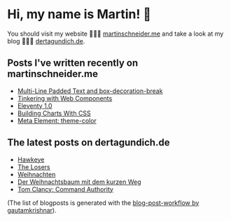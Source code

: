 # Hi, my name is Martin! 👋 
You should visit my website 👨🏼‍💻  [martinschneider.me](https://martinschneider.me) and take a look at my blog 🤷🏼‍♂️ [dertagundich.de](https://www.dertagundich.de).

## Posts I've written recently on martinschneider.me
<!-- MSME-POST-LIST:START -->
- [Multi-Line Padded Text and box-decoration-break](https://martinschneider.me/articles/multi-line-padded-text-and-box-decoration-break/)
- [Tinkering with Web Components](https://martinschneider.me/articles/tinkering-with-web-components/)
- [Eleventy 1.0](https://martinschneider.me/articles/eleventy-1-0/)
- [Building Charts With CSS](https://martinschneider.me/articles/building-charts-with-css/)
- [Meta Element: theme-color](https://martinschneider.me/articles/meta-element-theme-color/)
<!-- MSME-POST-LIST:END -->

## The latest posts on dertagundich.de
<!-- DTUI-POST-LIST:START -->
- [Hawkeye](https://www.dertagundich.de/2023/01/01/hawkeye/)
- [The Losers](https://www.dertagundich.de/2022/12/28/the-losers/)
- [Weihnachten](https://www.dertagundich.de/2022/12/25/weihnachten-2/)
- [Der Weihnachtsbaum mit dem kurzen Weg](https://www.dertagundich.de/2022/12/18/der-weihnachtsbaum-mit-dem-kurzen-weg/)
- [Tom Clancy: Command Authority](https://www.dertagundich.de/2022/12/11/tom-clancy-command-authority/)
<!-- DTUI-POST-LIST:END -->

(The list of blogposts is generated with the [blog-post-workflow by gautamkrishnar](https://github.com/gautamkrishnar/blog-post-workflow)).
